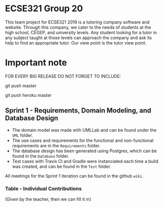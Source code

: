 # ECSE321 Group 20

This team project for ECSE321 2019 is a tutoring company software and website. Through this company, we cater to the needs of students at the high school, CÉGEP, and university levels. Any student looking for a tutor in any subject taught at those levels can approach the company and ask its help to find an appropriate tutor. Our view point is the tutor view point. 

# Important note
FOR EVERY BIG RELEASE DO NOT FORGET TO INCLUDE: 

git push master

git push heroku master

## Sprint 1 - Requirements, Domain Modeling, and Database Design
  - The domain model was made with UMLLab and can be found under the `UML` folder.
  - The use cases and requirements for the functional and non-functional requirements are in the `Requirements` folder. 
  - The database design has been generated using Postgres, which can be found in the `Database` folder.
  - Test cases with Travis CI and Gradle were instanciated each time a build was created, and can be found in the `Test` folder.
 
 All meetings for the Sprint 1 iteration can be found in the github `wiki`.
  
  ### Table - Individual Contributions
  
(Given by the teacher, then we can fill it in)
